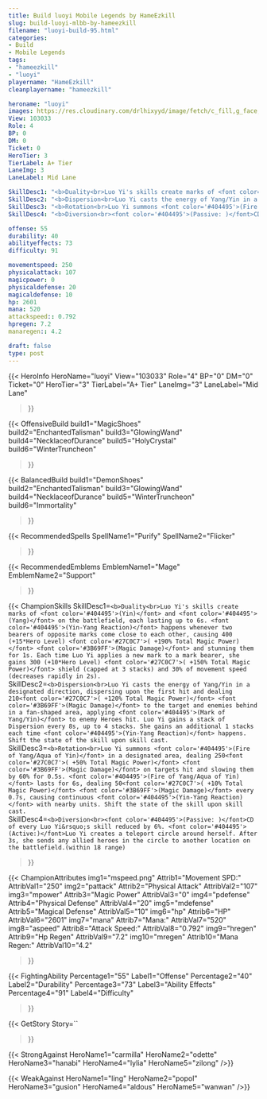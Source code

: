 ```yaml
---
title: Build luoyi Mobile Legends by HameEzkill
slug: build-luoyi-mlbb-by-hameezkill
filename: "luoyi-build-95.html"
categories: 
- Build 
- Mobile Legends
tags: 
- "hameezkill"
- "luoyi"
playername: "HameEzkill"
cleanplayername: "hameezkill"

heroname: "luoyi"
images: https://res.cloudinary.com/drlhixyyd/image/fetch/c_fill,g_face,f_auto/https://cdn2-build.mobagenie.my.id/p/images/banner/full/luoyi.jpg
View: 103033 
Role: 4 
BP: 0
DM: 0 
Ticket: 0 
HeroTier: 3 
TierLabel: A+ Tier 
LaneImg: 3
LaneLabel: Mid Lane 

SkillDesc1: "<b>Duality<br>Luo Yi's skills create marks of <font color='#404495'>(Yin)</font> and <font color='#404495'>(Yang)</font> on the battlefield, each lasting up to 6s. <font color='#404495'>(Yin-Yang Reaction)</font> happens whenever two bearers of opposite marks come close to each other, causing 400 (+15*Hero Level) <font color='#27C0C7'>( +190% Total Magic Power)</font> <font color='#3B69FF'>(Magic Damage)</font> and stunning them for 1s. Each time Luo Yi applies a new mark to a mark bearer, she gains 300 (+10*Hero Level) <font color='#27C0C7'>( +150% Total Magic Power)</font> shield (capped at 3 stacks) and 30% of movement speed (decreases rapidly in 2s)."   
SkillDesc2: "<b>Dispersion<br>Luo Yi casts the energy of Yang/Yin in a designated direction, dispersing upon the first hit and dealing 210<font color='#27C0C7'>( +120% Total Magic Power)</font> <font color='#3B69FF'>(Magic Damage)</font> to the target and enemies behind in a fan-shaped area, applying <font color='#404495'>(Mark of Yang/Yin)</font> to enemy Heroes hit. Luo Yi gains a stack of Dispersion every 8s, up to 4 stacks. She gains an additional 1 stacks each time <font color='#404495'>(Yin-Yang Reaction)</font> happens. Shift the state of the skill upon skill cast."   
SkillDesc3: "<b>Rotation<br>Luo Yi summons <font color='#404495'>(Fire of Yang/Aqua of Yin)</font> in a designated area, dealing 250<font color='#27C0C7'>( +50% Total Magic Power)</font> <font color='#3B69FF'>(Magic Damage)</font> on targets hit and slowing them by 60% for 0.5s. <font color='#404495'>(Fire of Yang/Aqua of Yin)</font> lasts for 6s, dealing 50<font color='#27C0C7'>( +10% Total Magic Power)</font> <font color='#3B69FF'>(Magic Damage)</font> every 0.7s, causing continuous <font color='#404495'>(Yin-Yang Reaction)</font> with nearby units. Shift the state of the skill upon skill cast."   
SkillDesc4: "<b>Diversion<br><font color='#404495'>(Passive: )</font>CD of every Luo Yi&rsquo;s skill reduced by 6%. <font color='#404495'>(Active:)</font>Luo Yi creates a teleport circle around herself. After 3s, she sends any allied heroes in the circle to another location on the battlefield.(within 18 range)"  

offense: 55 
durability: 40 
abilityeffects: 73 
difficulty: 91 

movementspeed: 250
physicalattack: 107
magicpower: 0
physicaldefense: 20
magicaldefense: 10
hp: 2601
mana: 520
attackspeed:: 0.792
hpregen: 7.2
manaregen:: 4.2

draft: false
type: post
---
```


{{< HeroInfo 
HeroName="luoyi" 
View="103033" 
Role="4" 
BP="0" 
DM="0" 
Ticket="0" 
HeroTier="3" 
TierLabel="A+ Tier" 
LaneImg="3" 
LaneLabel="Mid Lane" 
>}}
 
{{< OffensiveBuild 
build1="MagicShoes"  
build2="EnchantedTalisman" 
build3="GlowingWand" 
build4="NecklaceofDurance" 
build5="HolyCrystal" 
build6="WinterTruncheon" 
>}} 

{{< BalancedBuild 
build1="DemonShoes"  
build2="EnchantedTalisman" 
build3="GlowingWand" 
build4="NecklaceofDurance" 
build5="WinterTruncheon" 
build6="Immortality" 
>}}


{{< RecommendedSpells 
SpellName1="Purify" 
SpellName2="Flicker" 
>}}  

{{< RecommendedEmblems 
EmblemName1="Mage" 
EmblemName2="Support" 
>}}   

{{< ChampionSkills 
SkillDesc1=`<b>Duality<br>Luo Yi's skills create marks of <font color='#404495'>(Yin)</font> and <font color='#404495'>(Yang)</font> on the battlefield, each lasting up to 6s. <font color='#404495'>(Yin-Yang Reaction)</font> happens whenever two bearers of opposite marks come close to each other, causing 400 (+15*Hero Level) <font color='#27C0C7'>( +190% Total Magic Power)</font> <font color='#3B69FF'>(Magic Damage)</font> and stunning them for 1s. Each time Luo Yi applies a new mark to a mark bearer, she gains 300 (+10*Hero Level) <font color='#27C0C7'>( +150% Total Magic Power)</font> shield (capped at 3 stacks) and 30% of movement speed (decreases rapidly in 2s).`   
SkillDesc2=`<b>Dispersion<br>Luo Yi casts the energy of Yang/Yin in a designated direction, dispersing upon the first hit and dealing 210<font color='#27C0C7'>( +120% Total Magic Power)</font> <font color='#3B69FF'>(Magic Damage)</font> to the target and enemies behind in a fan-shaped area, applying <font color='#404495'>(Mark of Yang/Yin)</font> to enemy Heroes hit. Luo Yi gains a stack of Dispersion every 8s, up to 4 stacks. She gains an additional 1 stacks each time <font color='#404495'>(Yin-Yang Reaction)</font> happens. Shift the state of the skill upon skill cast.`   
SkillDesc3=`<b>Rotation<br>Luo Yi summons <font color='#404495'>(Fire of Yang/Aqua of Yin)</font> in a designated area, dealing 250<font color='#27C0C7'>( +50% Total Magic Power)</font> <font color='#3B69FF'>(Magic Damage)</font> on targets hit and slowing them by 60% for 0.5s. <font color='#404495'>(Fire of Yang/Aqua of Yin)</font> lasts for 6s, dealing 50<font color='#27C0C7'>( +10% Total Magic Power)</font> <font color='#3B69FF'>(Magic Damage)</font> every 0.7s, causing continuous <font color='#404495'>(Yin-Yang Reaction)</font> with nearby units. Shift the state of the skill upon skill cast.`   
SkillDesc4=`<b>Diversion<br><font color='#404495'>(Passive: )</font>CD of every Luo Yi&rsquo;s skill reduced by 6%. <font color='#404495'>(Active:)</font>Luo Yi creates a teleport circle around herself. After 3s, she sends any allied heroes in the circle to another location on the battlefield.(within 18 range)`   
>}}

{{< ChampionAttributes
img1="mspeed.png" Attrib1="Movement SPD:" AttribVal1="250"
img2="pattack" Attrib2="Physical Attack" AttribVal2="107"
img3="mpower" Attrib3="Magic Power" AttribVal3="0"
img4="pdefense" Attrib4="Physical Defense" AttribVal4="20"
img5="mdefense" Attrib5="Magical Defense" AttribVal5="10"
img6="hp" Attrib6="HP" AttribVal6="2601"
img7="mana" Attrib7="Mana:" AttribVal7="520"
img8="aspeed" Attrib8="Attack Speed:" AttribVal8="0.792"
img9="hregen" Attrib9="Hp Regen" AttribVal9="7.2"
img10="mregen" Attrib10="Mana Regen:" AttribVal10="4.2"
>}}


{{< FightingAbility
Percentage1="55" Label1="Offense"
Percentage2="40" Label2="Durability"
Percentage3="73" Label3="Ability Effects"
Percentage4="91" Label4="Difficulty"
 >}}

{{< GetStory 
Story=`` 
>}}

{{< StrongAgainst 
HeroName1="carmilla"
HeroName2="odette"
HeroName3="hanabi"
HeroName4="lylia"
HeroName5="zilong"
/>}}

{{< WeakAgainst
HeroName1="ling"
HeroName2="popol"
HeroName3="gusion"
HeroName4="aldous"
HeroName5="wanwan"
/>}}

